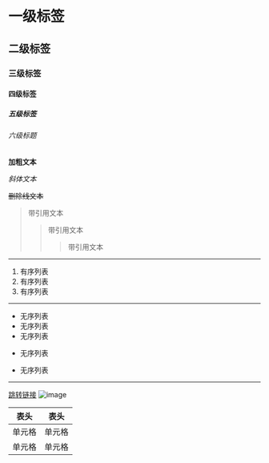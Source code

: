 # 一级标签
## 二级标签
### 三级标签
#### 四级标签
##### 五级标签
###### 六级标题

**加粗文本**

*斜体文本*

~~删除线文本~~

>带引用文本
>>带引用文本
>>>带引用文本

---
1. 有序列表
2. 有序列表
3. 有序列表

***
* 无序列表
* 无序列表
* 无序列表
- 无序列表
+ 无序列表
***
[跳转链接](https://www.baidu.com)
![image](http://static.runoob.com/images/runoob-logo.png "img的title")

|  表头   | 表头  |
|  ----  | ----  |
| 单元格  | 单元格 |
| 单元格  | 单元格 |
